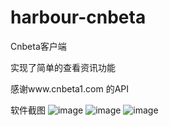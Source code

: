# harbour-cnbeta

Cnbeta客户端

实现了简单的查看资讯功能

感谢www.cnbeta1.com 的API


软件截图
![image](https://openrepos.net/sites/default/files/packages/2414/screenshot-screenshot-20-06-15-10-48-04.png)
![image](https://openrepos.net/sites/default/files/packages/2414/screenshot-screenshot-20-06-15-10-48-27.png)
![image](https://openrepos.net/sites/default/files/packages/2414/screenshot-screenshot-20-06-15-10-49-08.png)
